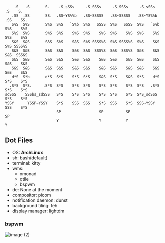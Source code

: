 
```
    .S   .S       S.    .S_sSSs     .S_SSSs     .S_SSSs     .S_sSSs     .S    S.   
   .SS  .SS       SS.  .SS~YS%%b   .SS~SSSSS   .SS~SSSSS   .SS~YS%%b   .SS    SS.  
   S%S  S%S       S%S  S%S   `S%b  S%S   SSSS  S%S   SSSS  S%S   `S%b  S%S    S%S  
   S%S  S%S       S%S  S%S    S%S  S%S    S%S  S%S    S%S  S%S    S%S  S%S    S%S  
   S&S  S&S       S&S  S%S    S&S  S%S SSSS%S  S%S SSSS%S  S%S    S&S  S%S SSSS%S  
   S&S  S&S       S&S  S&S    S&S  S&S  SSS%S  S&S  SSS%S  S&S    S&S  S&S  SSS&S  
   S&S  S&S       S&S  S&S    S&S  S&S    S&S  S&S    S&S  S&S    S&S  S&S    S&S  
   S&S  S&S       S&S  S&S    S&S  S&S    S&S  S&S    S&S  S&S    S&S  S&S    S&S  
   d*S  S*b       d*S  S*S    S*S  S*S    S&S  S*S    S&S  S*S    d*S  S*S    S*S  
  .S*S  S*S.     .S*S  S*S    S*S  S*S    S*S  S*S    S*S  S*S   .S*S  S*S    S*S  
sdSSS    SSSbs_sdSSS   S*S    S*S  S*S    S*S  S*S    S*S  S*S_sdSSS   S*S    S*S  
YSSY      YSSP~YSSY    S*S    SSS  SSS    S*S  SSS    S*S  SSS~YSSY    SSS    S*S  
                       SP                 SP          SP                      SP   
                       Y                  Y           Y                       Y   
```

## Dot Files

* OS: **ArchLinux**
* sh: bash(default)
* terminal: kitty
* wms:
  * xmonad
  * qtile
  * bspwm
* de: None at the moment
* compositor: picom
* notification daemon: dunst
* background tiling: feh
* display manager: lightdm


### bspwm
![image (2)](https://user-images.githubusercontent.com/67371703/129602809-4b7cc652-166c-44c0-adc7-64f62796702c.png)
